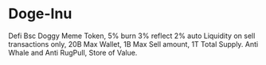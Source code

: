 # Doge-Inu
Defi Bsc Doggy Meme Token, 5% burn 3% reflect 2% auto Liquidity on sell transactions only, 20B Max Wallet, 1B Max Sell amount, 1T Total Supply. 
Anti Whale and Anti RugPull, Store of Value.
